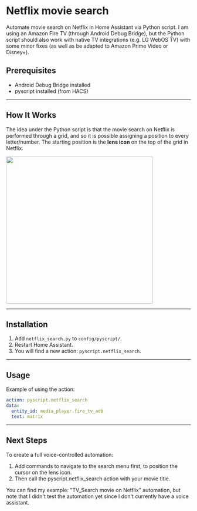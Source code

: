 # Netflix movie search

Automate movie search on Netflix in Home Assistant via Python script. I am using an Amazon Fire TV (through Android Debug Bridge), but the Python script should also work with native TV integrations (e.g. LG WebOS TV) with some minor fixes (as well as be adapted to Amazon Prime Video or Disney+).

## Prerequisites

- Android Debug Bridge installed
- pyscript installed (from HACS)

---

## How It Works

The idea under the Python script is that the movie search on Netflix is performed through a grid, and so it is possible assigning a position to every letter/number. The starting position is the **lens icon** on the top of the grid in Netflix.

<img src="https://github.com/user-attachments/assets/b2c30fa5-d06e-4e09-b851-015ca1dfa9df" width="400"/>

---

## Installation

1) Add `netflix_search.py` to `config/pyscript/`.
2) Restart Home Assistant.
3) You will find a new action: `pyscript.netflix_search`.

---

## Usage

Example of using the action:


```yaml
action: pyscript.netflix_search
data:
  entity_id: media_player.fire_tv_adb
  text: matrix
```````

---

## Next Steps

To create a full voice-controlled automation:
1) Add commands to navigate to the search menu first, to position the cursor on the lens icon.
2) Then call the pyscript.netflix_search action with your movie title.

You can find my example: "TV_Search movie on Netflix" automation, but note that I didn't test the automation yet since I don't currently have a voice assistant.
